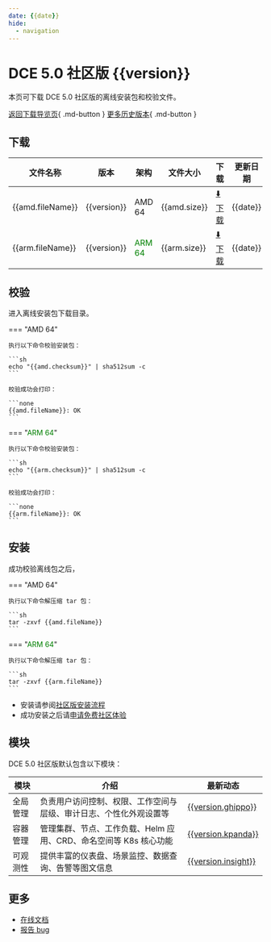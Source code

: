 ```yaml
---
date: {{date}}
hide:
  - navigation
---
```


# DCE 5.0 社区版 {{version}}

本页可下载 DCE 5.0 社区版的离线安装包和校验文件。

[返回下载导览页](../index.md){ .md-button } [更多历史版本](./dce5-installer-history.md){ .md-button }

## 下载

| 文件名称 | 版本 | 架构 | 文件大小 | 下载 | 更新日期 |
| ------- | --- | ---- | ------ | --- | ------- |
| {{amd.fileName}} | {{version}} | AMD 64 | {{amd.size}} | [:arrow_down: 下载]({{amd.downloadLink}}) | {{date}} |
| {{arm.fileName}} | {{version}} | <font color="green">ARM 64</font> | {{arm.size}} | [:arrow_down: 下载]({{arm.downloadLink}}) | {{date}} |

## 校验

进入离线安装包下载目录。

=== "AMD 64"

    执行以下命令校验安装包：

    ```sh
    echo "{{amd.checksum}}" | sha512sum -c
    ```

    校验成功会打印：

    ```none
    {{amd.fileName}}: OK
    ```

=== "<font color="green">ARM 64</font>"

    执行以下命令校验安装包：

    ```sh
    echo "{{arm.checksum}}" | sha512sum -c
    ```

    校验成功会打印：

    ```none
    {{arm.fileName}}: OK
    ```

## 安装

成功校验离线包之后，

=== "AMD 64"

    执行以下命令解压缩 tar 包：

    ```sh
    tar -zxvf {{amd.fileName}}
    ```

=== "<font color="green">ARM 64</font>"

    执行以下命令解压缩 tar 包：

    ```sh
    tar -zxvf {{arm.fileName}}
    ```

- 安装请参阅[社区版安装流程](../../install/community/k8s/online.md#_2)
- 成功安装之后请[申请免费社区体验](../../dce/license0.md)

## 模块

DCE 5.0 社区版默认包含以下模块：

| 模块     | 介绍            | 最新动态         |
| -------- | -------------- | -------------- |
| 全局管理 | 负责用户访问控制、权限、工作空间与层级、审计日志、个性化外观设置等 | [{{version.ghippo}}](../../ghippo/intro/release-notes.md#{{version.ghippo.ap}}) |
| 容器管理 | 管理集群、节点、工作负载、Helm 应用、CRD、命名空间等 K8s 核心功能 | [{{version.kpanda}}](../../kpanda/intro/release-notes.md#{{version.kpanda.ap}}) |
| 可观测性 | 提供丰富的仪表盘、场景监控、数据查询、告警等图文信息 | [{{version.insight}}](../../insight/intro/release-notes.md#{{version.insight.ap}}) |

## 更多

- [在线文档](../../dce/index.md)
- [报告 bug](https://github.com/DaoCloud/DaoCloud-docs/issues)

